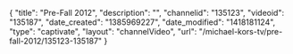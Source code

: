 {
    "title": "Pre-Fall 2012",
    "description": "",
    "channelid": "135123",
    "videoid": "135187",
    "date_created": "1385969227",
    "date_modified": "1418181124",
    "type": "captivate",
    "layout": "channelVideo",
    "url": "\/michael-kors-tv\/pre-fall-2012\/135123-135187"
}